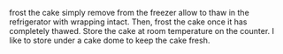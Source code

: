 frost the cake
simply remove from the freezer
allow to thaw in the refrigerator with wrapping intact.
Then, frost the cake once it has completely thawed.
Store the cake at room temperature on the counter.
 I like to store under a cake dome to keep the cake fresh.